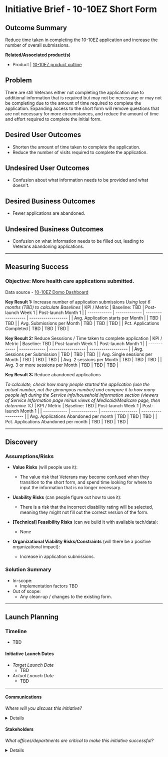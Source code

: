 # Initiative Brief - 10-10EZ Short Form

## Outcome Summary

Reduce time taken in completing the 10-10EZ application and increase the number of overall submissions.

**Related/Associated product(s)**
- Product | [10-10EZ  product outline](https://github.com/department-of-veterans-affairs/va.gov-team/blob/master/products/health-care/application/va-application/10-10EZ%20Health%20Care%20Application%20Product%20Outline.md)

## Problem
There are still Veterans either not completing the application due to additional information that is required but may not be necessary; or may not be completing due to the amount of time required to complete the application.
Expanding access to the short form will remove questions that are not necessary for more circumstances, and reduce the amount of time and effort required to complete the initial form.

## Desired User Outcomes
- Shorten the amount of time taken to complete the application.
- Reduce the number of visits required to complete the application.

## Undesired User Outcomes
- Confusion about what information needs to be provided and what doesn't.

## Desired Business Outcomes
- Fewer applications are abandoned.

## Undesired Business Outcomes
- Confusion on what information needs to be filled out, leading to Veterans abandoning applications.

---
## Measuring Success

### Objective: More health care applications submitted.

Data source - [10-10EZ Domo Dashboard](https://va-gov.domo.com/page/447193050)

**Key Result 1:** Increase number of application submissions
*Using last 6 months (TBD) to calculate Baselines*
| KPI / Metric | Baseline: TBD | Post-launch Week 1 | Post-launch Month 1 |
| ------------ | ------------- | ------------------ | ------------------- |
| Avg. Application starts per Month |  | TBD | TBD |
| Avg. Submissions per Month | TBD | TBD | TBD |
| Pct. Applications Completed | TBD | TBD | TBD |

**Key Result 2:** Reduce Sesssions / Time taken to complete application 
| KPI / Metric | Baseline: TBD | Post-launch Week 1 | Post-launch Month 1 |
| ------------ | ------------- | ------------------ | ------------------- |
| Avg. Sessions per Submission | TBD | TBD | TBD |
| Avg. Single sessions per Month | TBD | TBD | TBD |
| Avg. 2 sessions per Month | TBD | TBD | TBD |
| Avg. 3 or more sessions per Month | TBD | TBD | TBD |

**Key Result 3:** Reduce abandoned applications

*To calculate, check how many people started the application (use the actual number, not the gimongous number) and compare it to how many people left during the Service info/household information section (viewers of Service Information page minus views of Medicaid/Medicare page, then determine %)*
| KPI / Metric | Baseline: TBD | Post-launch Week 1 | Post-launch Month 1 |
| ------------ | ------------- | ------------------ | ------------------- |
| Avg. Applications Abandoned per month | TBD | TBD | TBD |
| Pct. Applications Abandoned per month | TBD | TBD | TBD |

---


## Discovery
### Assumptions/Risks

- **Value Risks** (will people use it): 
  - The value risk that Veterans may become confused when they transition to the short form, and spend time looking for where to input the information that is no longer necessary.
- **Usability Risks** (can people figure out how to use it):
  - There is a risk that the incorrect disability rating will be selected, meaning they might not fill out the correct version of the form.
- **[Technical] Feasibility Risks** (can we build it with available tech/data):
   - None
  
- **Organizational Viability Risks/Constraints** (will there be a positive organizational impact):
  - Increase in application submissions.


### Solution Summary
- In-scope:
     - Implementation factors TBD
- Out of scope:
     - Any clean-up / changes to the existing form.
--- 

## Launch Planning

### Timeline 
- TBD

#### Initiative Launch Dates
- *Target Launch Date*
  - TBD
- *Actual Launch Date* 
  - TBD

---

#### Communications
*Where will you discuss this initiative?*

<details>

- [Expanded Short Form epic #40760](https://app.zenhub.com/workspace/o/department-of-veterans-affairs/va.gov-team/issues/40760)
- Team Name: 10-10 Health Apps team
- GitHub Label(s): 1010-short-form
- Slack channel: 1010-health-apps
- Product POCs: Heather Justice, Mark Fallows

</details>


#### Stakeholders
*What offices/departments are critical to make this initiative successful?*

<details>
  
- Office/Department: OCTO-DE
- Contact(s): Lauren Alexanderson, Patrick Bateman
 
</details>
